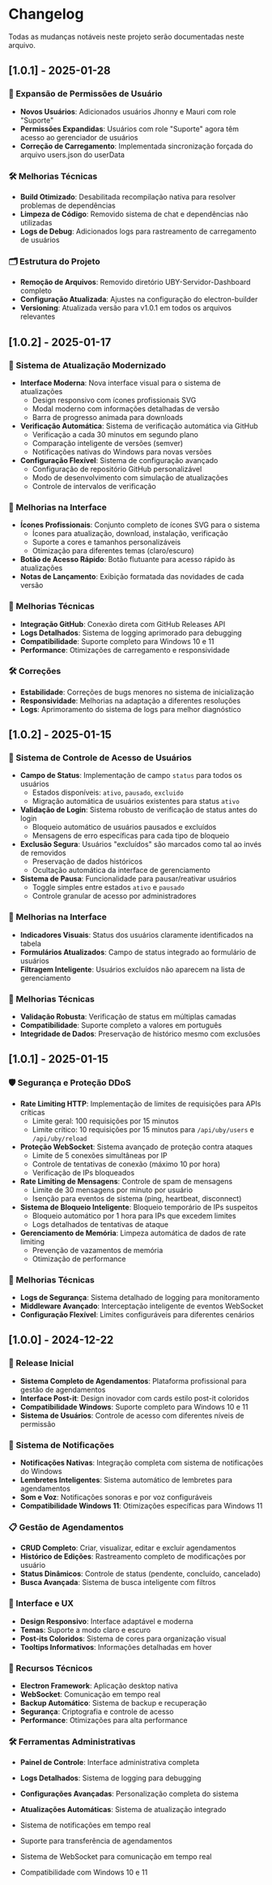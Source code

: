 # Changelog

Todas as mudanças notáveis neste projeto serão documentadas neste arquivo.

## [1.0.1] - 2025-01-28

### 🔐 Expansão de Permissões de Usuário
- **Novos Usuários**: Adicionados usuários Jhonny e Mauri com role "Suporte"
- **Permissões Expandidas**: Usuários com role "Suporte" agora têm acesso ao gerenciador de usuários
- **Correção de Carregamento**: Implementada sincronização forçada do arquivo users.json do userData

### 🛠️ Melhorias Técnicas
- **Build Otimizado**: Desabilitada recompilação nativa para resolver problemas de dependências
- **Limpeza de Código**: Removido sistema de chat e dependências não utilizadas
- **Logs de Debug**: Adicionados logs para rastreamento de carregamento de usuários

### 🗂️ Estrutura do Projeto
- **Remoção de Arquivos**: Removido diretório UBY-Servidor-Dashboard completo
- **Configuração Atualizada**: Ajustes na configuração do electron-builder
- **Versioning**: Atualizada versão para v1.0.1 em todos os arquivos relevantes

## [1.0.2] - 2025-01-17

### 🔄 Sistema de Atualização Modernizado
- **Interface Moderna**: Nova interface visual para o sistema de atualizações
  - Design responsivo com ícones profissionais SVG
  - Modal moderno com informações detalhadas de versão
  - Barra de progresso animada para downloads
- **Verificação Automática**: Sistema de verificação automática via GitHub
  - Verificação a cada 30 minutos em segundo plano
  - Comparação inteligente de versões (semver)
  - Notificações nativas do Windows para novas versões
- **Configuração Flexível**: Sistema de configuração avançado
  - Configuração de repositório GitHub personalizável
  - Modo de desenvolvimento com simulação de atualizações
  - Controle de intervalos de verificação

### 🎨 Melhorias na Interface
- **Ícones Profissionais**: Conjunto completo de ícones SVG para o sistema
  - Ícones para atualização, download, instalação, verificação
  - Suporte a cores e tamanhos personalizáveis
  - Otimização para diferentes temas (claro/escuro)
- **Botão de Acesso Rápido**: Botão flutuante para acesso rápido às atualizações
- **Notas de Lançamento**: Exibição formatada das novidades de cada versão

### 🔧 Melhorias Técnicas
- **Integração GitHub**: Conexão direta com GitHub Releases API
- **Logs Detalhados**: Sistema de logging aprimorado para debugging
- **Compatibilidade**: Suporte completo para Windows 10 e 11
- **Performance**: Otimizações de carregamento e responsividade

### 🛠️ Correções
- **Estabilidade**: Correções de bugs menores no sistema de inicialização
- **Responsividade**: Melhorias na adaptação a diferentes resoluções
- **Logs**: Aprimoramento do sistema de logs para melhor diagnóstico

## [1.0.2] - 2025-01-15

### 🔐 Sistema de Controle de Acesso de Usuários
- **Campo de Status**: Implementação de campo `status` para todos os usuários
  - Estados disponíveis: `ativo`, `pausado`, `excluido`
  - Migração automática de usuários existentes para status `ativo`
- **Validação de Login**: Sistema robusto de verificação de status antes do login
  - Bloqueio automático de usuários pausados e excluídos
  - Mensagens de erro específicas para cada tipo de bloqueio
- **Exclusão Segura**: Usuários "excluídos" são marcados como tal ao invés de removidos
  - Preservação de dados históricos
  - Ocultação automática da interface de gerenciamento
- **Sistema de Pausa**: Funcionalidade para pausar/reativar usuários
  - Toggle simples entre estados `ativo` e `pausado`
  - Controle granular de acesso por administradores

### 🎨 Melhorias na Interface
- **Indicadores Visuais**: Status dos usuários claramente identificados na tabela
- **Formulários Atualizados**: Campo de status integrado ao formulário de usuários
- **Filtragem Inteligente**: Usuários excluídos não aparecem na lista de gerenciamento

### 🔧 Melhorias Técnicas
- **Validação Robusta**: Verificação de status em múltiplas camadas
- **Compatibilidade**: Suporte completo a valores em português
- **Integridade de Dados**: Preservação de histórico mesmo com exclusões

## [1.0.1] - 2025-01-15

### 🛡️ Segurança e Proteção DDoS
- **Rate Limiting HTTP**: Implementação de limites de requisições para APIs críticas
  - Limite geral: 100 requisições por 15 minutos
  - Limite crítico: 10 requisições por 15 minutos para `/api/uby/users` e `/api/uby/reload`
- **Proteção WebSocket**: Sistema avançado de proteção contra ataques
  - Limite de 5 conexões simultâneas por IP
  - Controle de tentativas de conexão (máximo 10 por hora)
  - Verificação de IPs bloqueados
- **Rate Limiting de Mensagens**: Controle de spam de mensagens
  - Limite de 30 mensagens por minuto por usuário
  - Isenção para eventos de sistema (ping, heartbeat, disconnect)
- **Sistema de Bloqueio Inteligente**: Bloqueio temporário de IPs suspeitos
  - Bloqueio automático por 1 hora para IPs que excedem limites
  - Logs detalhados de tentativas de ataque
- **Gerenciamento de Memória**: Limpeza automática de dados de rate limiting
  - Prevenção de vazamentos de memória
  - Otimização de performance

### 🔧 Melhorias Técnicas
- **Logs de Segurança**: Sistema detalhado de logging para monitoramento
- **Middleware Avançado**: Interceptação inteligente de eventos WebSocket
- **Configuração Flexível**: Limites configuráveis para diferentes cenários

## [1.0.0] - 2024-12-22

### 🎉 Release Inicial
- **Sistema Completo de Agendamentos**: Plataforma profissional para gestão de agendamentos
- **Interface Post-it**: Design inovador com cards estilo post-it coloridos
- **Compatibilidade Windows**: Suporte completo para Windows 10 e 11
- **Sistema de Usuários**: Controle de acesso com diferentes níveis de permissão

### 🔔 Sistema de Notificações
- **Notificações Nativas**: Integração completa com sistema de notificações do Windows
- **Lembretes Inteligentes**: Sistema automático de lembretes para agendamentos
- **Som e Voz**: Notificações sonoras e por voz configuráveis
- **Compatibilidade Windows 11**: Otimizações específicas para Windows 11

### 📋 Gestão de Agendamentos
- **CRUD Completo**: Criar, visualizar, editar e excluir agendamentos
- **Histórico de Edições**: Rastreamento completo de modificações por usuário
- **Status Dinâmicos**: Controle de status (pendente, concluído, cancelado)
- **Busca Avançada**: Sistema de busca inteligente com filtros

### 🎨 Interface e UX
- **Design Responsivo**: Interface adaptável e moderna
- **Temas**: Suporte a modo claro e escuro
- **Post-its Coloridos**: Sistema de cores para organização visual
- **Tooltips Informativos**: Informações detalhadas em hover

### 🔧 Recursos Técnicos
- **Electron Framework**: Aplicação desktop nativa
- **WebSocket**: Comunicação em tempo real
- **Backup Automático**: Sistema de backup e recuperação
- **Segurança**: Criptografia e controle de acesso
- **Performance**: Otimizações para alta performance

### 🛠️ Ferramentas Administrativas
- **Painel de Controle**: Interface administrativa completa
- **Logs Detalhados**: Sistema de logging para debugging
- **Configurações Avançadas**: Personalização completa do sistema
- **Atualizações Automáticas**: Sistema de atualização integrado


- Sistema de notificações em tempo real
- Suporte para transferência de agendamentos
- Sistema de WebSocket para comunicação em tempo real
- Compatibilidade com Windows 10 e 11